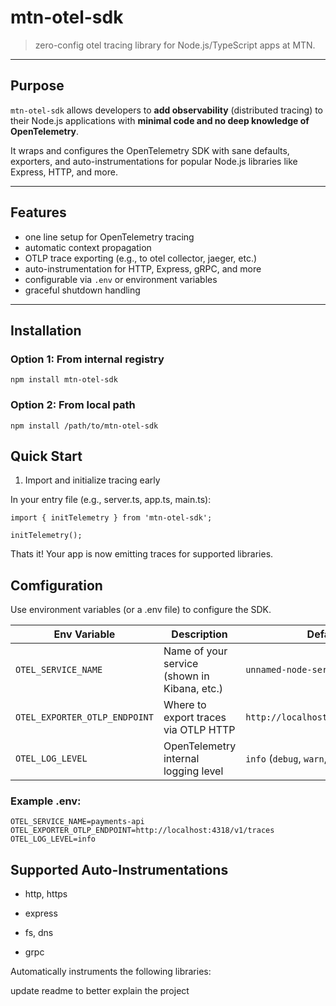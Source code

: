 #  mtn-otel-sdk

> zero-config otel tracing library for Node.js/TypeScript apps at MTN.

---

##  Purpose

`mtn-otel-sdk` allows developers to **add observability** (distributed tracing) to their Node.js applications with **minimal code and no deep knowledge of OpenTelemetry**.

It wraps and configures the OpenTelemetry SDK with sane defaults, exporters, and auto-instrumentations for popular Node.js libraries like Express, HTTP, and more.

---

## Features

- one line setup for OpenTelemetry tracing
- automatic context propagation
- OTLP trace exporting (e.g., to otel collector, jaeger, etc.)
-  auto-instrumentation for HTTP, Express, gRPC, and more
- configurable via `.env` or environment variables
- graceful shutdown handling

---

## Installation

### Option 1: From internal registry

```
npm install mtn-otel-sdk
```

### Option 2: From local path

```
npm install /path/to/mtn-otel-sdk
```

## Quick Start

1. Import and initialize tracing early

In your entry file (e.g., server.ts, app.ts, main.ts):
```
import { initTelemetry } from 'mtn-otel-sdk';

initTelemetry();
```
Thats it! Your app is now emitting traces for supported libraries.

## Comfiguration

Use environment variables (or a .env file) to configure the SDK.

| Env Variable                  | Description                                  | Default                                 |
| ----------------------------- |----------------------------------------------| --------------------------------------- |
| `OTEL_SERVICE_NAME`           | Name of your service (shown in Kibana, etc.) | `unnamed-node-service`                  |
| `OTEL_EXPORTER_OTLP_ENDPOINT` | Where to export traces via OTLP HTTP         | `http://localhost:4318/v1/traces`       |
| `OTEL_LOG_LEVEL`              | OpenTelemetry internal logging level         | `info` (`debug`, `warn`, `error`, etc.) |


### Example .env:

```
OTEL_SERVICE_NAME=payments-api
OTEL_EXPORTER_OTLP_ENDPOINT=http://localhost:4318/v1/traces
OTEL_LOG_LEVEL=info
```

## Supported Auto-Instrumentations
- http, https

- express

- fs, dns

- grpc

Automatically instruments the following libraries:

update readme to better explain the project